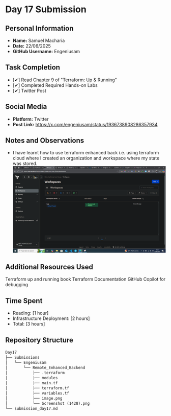 # Day 17 Submission

## Personal Information
- **Name:** Samuel Macharia
- **Date:** 22/06/2025
- **GitHub Username:** Engeniusam

## Task Completion
- [✔] Read Chapter 9 of "Terraform: Up & Running"
- [✔] Completed Required Hands-on Labs
- [✔] Twitter Post

## Social Media
- **Platform:** Twitter
- **Post Link:** https://x.com/engeniusam/status/1936738908286357934

## Notes and Observations
- I have learnt how to use terraform enhanced back i.e. using terraform cloud where I created an organization and workspace where my state was stored.
![alt text](<Screenshot (1428).png>)

## Additional Resources Used

Terraform up and running book
Terraform Documentation
GitHub Copilot for debugging

## Time Spent
- Reading: [1 hour]
- Infrastructure Deployment: [2 hours]
- Total: [3 hours]

## Repository Structure
```
Day17
├── Submissions
│   └── Engeniusam
│       └── Remote_Enhanced_Backend
│           ├── .terraform
│           ├── modules
│           ├── main.tf
│           ├── terraform.tf
│           ├── variables.tf
│           ├── image.png
│           └── Screenshot (1428).png
└── submission_day17.md

```




